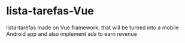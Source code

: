 # lista-tarefas-Vue
lista-tarefas made on Vue framework, that will be turned into a mobile Android app and also implement ads to earn revenue
